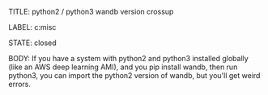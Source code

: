 TITLE:
python2 / python3 wandb version crossup

LABEL:
c:misc

STATE:
closed

BODY:
If you have a system with python2 and python3 installed globally (like an AWS deep learning AMI), and you pip install wandb, then run python3, you can import the python2 version of wandb, but you'll get weird errors.

